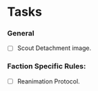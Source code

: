 # Tasks

### General

- [ ] Scout Detachment image.

### Faction Specific Rules:

- [ ] Reanimation Protocol.
